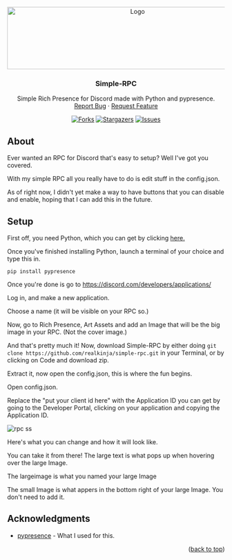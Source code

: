 <div id="top"></div>


<br />
<div align="center">
  <a href="https://github.com/realkinja/simple-rpc">
    <img src="https://user-images.githubusercontent.com/78376161/179116922-0dd93a66-662e-432f-b535-49e5083577de.png" alt="Logo" width="588" height="144">
  </a>


<h3 align="center">Simple-RPC</h3>

  <p align="center">
    Simple Rich Presence for Discord made with Python and pypresence.
    <br />
    <a href="https://github.com/realkinja/simple-rpc/issues">Report Bug</a>
    ·
    <a href="https://github.com/realkinja/simple-rpc/issues">Request Feature</a>
  </p>

[![Forks][forks-shield]][forks-url]
[![Stargazers][stars-shield]][stars-url]
[![Issues][issues-shield]][issues-url]

</div>

## About

Ever wanted an RPC for Discord that's easy to setup? Well I've got you covered.

With my simple RPC all you really have to do is edit stuff in the config.json.

As of right now, I didn't yet make a way to have buttons that you can disable and enable, hoping that I can add this in the future.

## Setup

First off, you need Python, which you can get by clicking [here.](https://www.python.org/downloads/)

Once you've finished installing Python, launch a terminal of your choice and type this in.

`pip install pypresence`

Once you're done is go to https://discord.com/developers/applications/

Log in, and make a new application.

Choose a name (it will be visible on your RPC so.)

Now, go to Rich Presence, Art Assets and add an Image that will be the big image in your RPC. (Not the cover image.)

And that's pretty much it! Now, download Simple-RPC by either doing `git clone https://github.com/realkinja/simple-rpc.git` in your Terminal, or by clicking on Code and download zip.

Extract it, now open the config.json, this is where the fun begins.

Open config.json.

Replace the "put your client id here" with the Application ID you can get by going to the Developer Portal, clicking on your application and copying the Application ID.

![rpc ss](https://user-images.githubusercontent.com/78376161/179119615-057bd061-469a-4504-beb4-a9a92bc1b6fd.png)

Here's what you can change and how it will look like.

You can take it from there! The large text is what pops up when hovering over the large Image.

The largeimage is what you named your large Image

The small Image is what appers in the bottom right of your large Image. You don't need to add it.

## Acknowledgments

* [pypresence](https://github.com/qwertyquerty/pypresence) - What I used for this.

<p align="right">(<a href="#top">back to top</a>)</p>

<!-- MARKDOWN LINKS & IMAGES -->
[contributors-shield]: https://img.shields.io/github/contributors/realkinja/simple-rpc?color=blueviolet&style=for-the-badge
[contributors-url]: https://github.com/realkinja/simple-rpc/graphs/contributors
[forks-shield]: https://img.shields.io/github/forks/realkinja/simple-rpc?color=blueviolet&style=for-the-badge
[forks-url]: https://github.com/realkinja/simple-rpc/network/members
[stars-shield]: https://img.shields.io/github/stars/realkinja/simple-rpc?color=blueviolet&style=for-the-badge
[stars-url]: https://github.com/realkinja/simple-rpc/stargazers
[issues-shield]: https://img.shields.io/github/issues/realkinja/simple-rpc?color=blueviolet&style=for-the-badge
[issues-url]: https://github.com/realkinja/simple-rpc/issues
